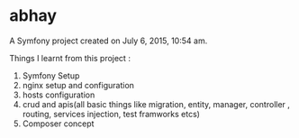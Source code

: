 abhay
=====

A Symfony project created on July 6, 2015, 10:54 am.

Things I learnt from this project :
1. Symfony Setup
2. nginx setup and configuration
3. hosts configuration
4. crud and apis(all basic things like migration, entity, manager, controller , routing, services injection, test framworks etcs)
5. Composer concept
